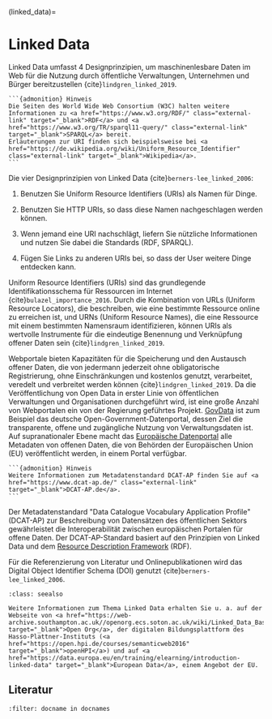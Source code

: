(linked_data)=
# Linked Data

Linked Data umfasst 4 Designprinzipien, um maschinenlesbare Daten im Web für die Nutzung durch öffentliche Verwaltungen, Unternehmen und Bürger bereitzustellen {cite}`lindgren_linked_2019`.

````{margin}
```{admonition} Hinweis
Die Seiten des World Wide Web Consortium (W3C) halten weitere Informationen zu <a href="https://www.w3.org/RDF/" class="external-link" target="_blank">RDF</a> und <a href="https://www.w3.org/TR/sparql11-query/" class="external-link" target="_blank">SPARQL</a> bereit.
Erläuterungen zur URI finden sich beispielsweise bei <a href="https://de.wikipedia.org/wiki/Uniform_Resource_Identifier" class="external-link" target="_blank">Wikipedia</a>.
```
````
Die vier Designprinzipien von Linked Data {cite}`berners-lee_linked_2006`:

1. Benutzen Sie Uniform Resource Identifiers (URIs) als Namen für Dinge.

2. Benutzen Sie HTTP URIs, so dass diese Namen nachgeschlagen werden können.

3. Wenn jemand eine URI nachschlägt, liefern Sie nützliche Informationen und nutzen Sie dabei die Standards (RDF, SPARQL).

4. Fügen Sie Links zu anderen URIs bei, so dass der User weitere Dinge entdecken kann.

Uniform Resource Identifiers (URIs) sind das grundlegende Identifikationsschema für Ressourcen im Internet {cite}`bulazel_importance_2016`. Durch die Kombination von URLs (Uniform Resource Locators), die beschreiben, wie eine bestimmte Ressource online zu erreichen ist, und URNs (Uniform Resource Names), die eine Ressource mit einem bestimmten Namensraum identifizieren, können URIs als wertvolle Instrumente für die eindeutige Benennung und Verknüpfung offener Daten sein {cite}`lindgren_linked_2019`.

Webportale bieten Kapazitäten für die Speicherung und den Austausch offener Daten, die von jedermann jederzeit ohne obligatorische Registrierung, ohne Einschränkungen und kostenlos genutzt, verarbeitet, veredelt und verbreitet werden können {cite}`lindgren_linked_2019`. Da die Veröffentlichung von Open Data in erster Linie von öffentlichen Verwaltungen und Organisationen durchgeführt wird, ist eine große Anzahl von Webportalen ein von der Regierung geführtes Projekt. <a href="https://www.govdata.de/" target="_blank">GovData</a> ist zum Beispiel das deutsche Open-Government-Datenportal, dessen Ziel die transparente, offene und zugängliche Nutzung von Verwaltungsdaten ist. Auf supranationaler Ebene macht das <a href="https://data.europa.eu/de" target="_blank">Europäische Datenportal</a> alle Metadaten von offenen Daten, die von Behörden der Europäischen Union (EU) veröffentlicht werden, in einem Portal verfügbar.

````{margin}
```{admonition} Hinweis
Weitere Informationen zum Metadatenstandard DCAT-AP finden Sie auf <a href="https://www.dcat-ap.de/" class="external-link" target="_blank">DCAT-AP.de</a>.
```
````
Der Metadatenstandard "Data Catalogue Vocabulary Application Profile" (DCAT-AP) zur Beschreibung von Datensätzen des öffentlichen Sektors gewährleistet die Interoperabilität zwischen europäischen Portalen für offene Daten. Der DCAT-AP-Standard basiert auf den Prinzipien von Linked Data und dem <a href="https://www.w3.org/RDF/" target="_blank">Resource Description Framework</a> (RDF). 

Für die Referenzierung von Literatur und Onlinepublikationen wird das Digital Object Identifier Schema (DOI) genutzt {cite}`berners-lee_linked_2006`.  

```{admonition} Weitere Informationen
:class: seealso

Weitere Informationen zum Thema Linked Data erhalten Sie u. a. auf der Webseite von <a href="https://web-archive.southampton.ac.uk//openorg.ecs.soton.ac.uk/wiki/Linked_Data_Basics_for_Techies.html" target="_blank">Open Org</a>, der digitalen Bildungsplattform des Hasso-Plattner-Instituts (<a href="https://open.hpi.de/courses/semanticweb2016" target="_blank">openHPI</a>) und auf <a href="https://data.europa.eu/en/training/elearning/introduction-linked-data" target="_blank">European Data</a>, einem Angebot der EU.
```

## Literatur
```{bibliography}
:filter: docname in docnames
```
